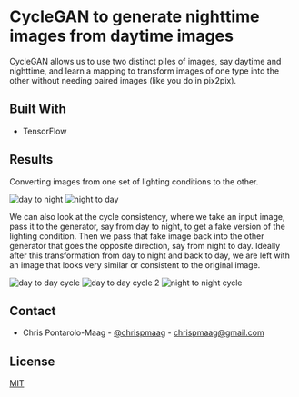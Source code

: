 # CycleGAN to generate nighttime images from daytime images

CycleGAN allows us to use two distinct piles of images, say daytime and nighttime, and learn a mapping to transform images of one type into the other without needing paired images (like you do in pix2pix). 


## Built With
- TensorFlow


## Results

Converting images from one set of lighting conditions to the other.

![day to night](https://github.com/chrispmaag/cycle_gan/tree/main/images/day_to_night.jpg)
![night to day](https://github.com/chrispmaag/cycle_gan/tree/main/images/night_to_day.jpg)

We can also look at the cycle consistency, where we take an input image, pass it to the generator, say from day to night, to get a fake version of the lighting condition. Then we pass that fake image back into the other generator that goes the opposite direction, say from night to day. Ideally after this transformation from day to night and back to day, we are left with an image that looks very similar or consistent to the original image.

![day to day cycle](https://github.com/chrispmaag/cycle_gan/tree/main/images/day_to_day_cycle.jpg)
![day to day cycle 2](https://github.com/chrispmaag/cycle_gan/tree/main/images/day_to_day_cycle_2.jpg)
![night to night cycle](https://github.com/chrispmaag/cycle_gan/tree/main/images/night_to_night_cycle.jpg)


## Contact

- Chris Pontarolo-Maag - [@chrispmaag](https://twitter.com/chrispmaag) - chrispmaag@gmail.com

## License
[MIT](https://choosealicense.com/licenses/mit/)
